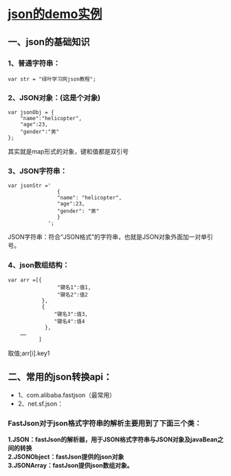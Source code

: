 # [json的demo实例](https://github.com/kezhangziyou/JsonTest)

## 一、json的基础知识
### 1、普通字符串：
```
var str = "绿叶学习网json教程";
```
### 2、JSON对象：(这是个对象)
```
var jsonObj = {
    "name":"helicopter",
    "age":23,
    "gender":"男"
};
```
其实就是map形式的对象，键和值都是双引号
### 3、JSON字符串：
```
var jsonStr ='
                {
                "name": "helicopter",
                "age":23, 
                "gender": "男"
                }
             ';
```
JSON字符串：符合“JSON格式”的字符串，也就是JSON对象外面加一对单引号。
### 4、json数组结构：
```
var arr =[{
                "键名1":值1,
                "键名2":值2
           },
           {
               "键名3":值3,
               "键名4":值4
            },
    ……
          ]
```
取值;arr[i].key1
## 二、常用的json转换api：
* 1、com.alibaba.fastjson（最常用）  
* 2、net.sf.json：
###  FastJson对于json格式字符串的解析主要用到了下面三个类： 
**1.JSON：fastJson的解析器，用于JSON格式字符串与JSON对象及javaBean之间的转换**   
**2.JSONObject：fastJson提供的json对象**   
**3.JSONArray：fastJson提供json数组对象。**   